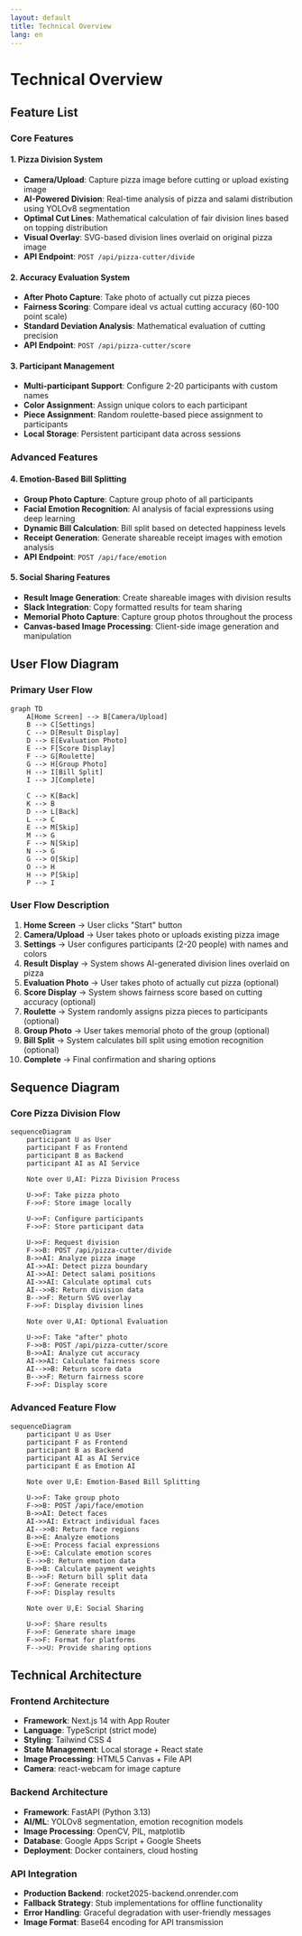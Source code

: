 ```yaml
---
layout: default
title: Technical Overview
lang: en
---
```


# Technical Overview

## Feature List

### Core Features

#### 1. Pizza Division System
- **Camera/Upload**: Capture pizza image before cutting or upload existing image
- **AI-Powered Division**: Real-time analysis of pizza and salami distribution using YOLOv8 segmentation
- **Optimal Cut Lines**: Mathematical calculation of fair division lines based on topping distribution
- **Visual Overlay**: SVG-based division lines overlaid on original pizza image
- **API Endpoint**: `POST /api/pizza-cutter/divide`

#### 2. Accuracy Evaluation System
- **After Photo Capture**: Take photo of actually cut pizza pieces
- **Fairness Scoring**: Compare ideal vs actual cutting accuracy (60-100 point scale)
- **Standard Deviation Analysis**: Mathematical evaluation of cutting precision
- **API Endpoint**: `POST /api/pizza-cutter/score`

#### 3. Participant Management
- **Multi-participant Support**: Configure 2-20 participants with custom names
- **Color Assignment**: Assign unique colors to each participant
- **Piece Assignment**: Random roulette-based piece assignment to participants
- **Local Storage**: Persistent participant data across sessions

### Advanced Features

#### 4. Emotion-Based Bill Splitting
- **Group Photo Capture**: Capture group photo of all participants
- **Facial Emotion Recognition**: AI analysis of facial expressions using deep learning
- **Dynamic Bill Calculation**: Bill split based on detected happiness levels
- **Receipt Generation**: Generate shareable receipt images with emotion analysis
- **API Endpoint**: `POST /api/face/emotion`

#### 5. Social Sharing Features
- **Result Image Generation**: Create shareable images with division results
- **Slack Integration**: Copy formatted results for team sharing
- **Memorial Photo Capture**: Capture group photos throughout the process
- **Canvas-based Image Processing**: Client-side image generation and manipulation

## User Flow Diagram

### Primary User Flow

```mermaid
graph TD
    A[Home Screen] --> B[Camera/Upload]
    B --> C[Settings]
    C --> D[Result Display]
    D --> E[Evaluation Photo]
    E --> F[Score Display]
    F --> G[Roulette]
    G --> H[Group Photo]
    H --> I[Bill Split]
    I --> J[Complete]
    
    C --> K[Back]
    K --> B
    D --> L[Back]
    L --> C
    E --> M[Skip]
    M --> G
    F --> N[Skip]
    N --> G
    G --> O[Skip]
    O --> H
    H --> P[Skip]
    P --> I
```

### User Flow Description

1. **Home Screen** → User clicks "Start" button
2. **Camera/Upload** → User takes photo or uploads existing pizza image
3. **Settings** → User configures participants (2-20 people) with names and colors
4. **Result Display** → System shows AI-generated division lines overlaid on pizza
5. **Evaluation Photo** → User takes photo of actually cut pizza (optional)
6. **Score Display** → System shows fairness score based on cutting accuracy (optional)
7. **Roulette** → System randomly assigns pizza pieces to participants (optional)
8. **Group Photo** → User takes memorial photo of the group (optional)
9. **Bill Split** → System calculates bill split using emotion recognition (optional)
10. **Complete** → Final confirmation and sharing options

## Sequence Diagram

### Core Pizza Division Flow

```mermaid
sequenceDiagram
    participant U as User
    participant F as Frontend
    participant B as Backend
    participant AI as AI Service

    Note over U,AI: Pizza Division Process
    
    U->>F: Take pizza photo
    F->>F: Store image locally
    
    U->>F: Configure participants
    F->>F: Store participant data
    
    U->>F: Request division
    F->>B: POST /api/pizza-cutter/divide
    B->>AI: Analyze pizza image
    AI->>AI: Detect pizza boundary
    AI->>AI: Detect salami positions
    AI->>AI: Calculate optimal cuts
    AI-->>B: Return division data
    B-->>F: Return SVG overlay
    F->>F: Display division lines
    
    Note over U,AI: Optional Evaluation
    
    U->>F: Take "after" photo
    F->>B: POST /api/pizza-cutter/score
    B->>AI: Analyze cut accuracy
    AI->>AI: Calculate fairness score
    AI-->>B: Return score data
    B-->>F: Return fairness score
    F->>F: Display score
```

### Advanced Feature Flow

```mermaid
sequenceDiagram
    participant U as User
    participant F as Frontend
    participant B as Backend
    participant AI as AI Service
    participant E as Emotion AI

    Note over U,E: Emotion-Based Bill Splitting
    
    U->>F: Take group photo
    F->>B: POST /api/face/emotion
    B->>AI: Detect faces
    AI->>AI: Extract individual faces
    AI-->>B: Return face regions
    B->>E: Analyze emotions
    E->>E: Process facial expressions
    E->>E: Calculate emotion scores
    E-->>B: Return emotion data
    B->>B: Calculate payment weights
    B-->>F: Return bill split data
    F->>F: Generate receipt
    F->>F: Display results
    
    Note over U,E: Social Sharing
    
    U->>F: Share results
    F->>F: Generate share image
    F->>F: Format for platforms
    F-->>U: Provide sharing options
```

## Technical Architecture

### Frontend Architecture
- **Framework**: Next.js 14 with App Router
- **Language**: TypeScript (strict mode)
- **Styling**: Tailwind CSS 4
- **State Management**: Local storage + React state
- **Image Processing**: HTML5 Canvas + File API
- **Camera**: react-webcam for image capture

### Backend Architecture
- **Framework**: FastAPI (Python 3.13)
- **AI/ML**: YOLOv8 segmentation, emotion recognition models
- **Image Processing**: OpenCV, PIL, matplotlib
- **Database**: Google Apps Script + Google Sheets
- **Deployment**: Docker containers, cloud hosting

### API Integration
- **Production Backend**: rocket2025-backend.onrender.com
- **Fallback Strategy**: Stub implementations for offline functionality
- **Error Handling**: Graceful degradation with user-friendly messages
- **Image Format**: Base64 encoding for API transmission